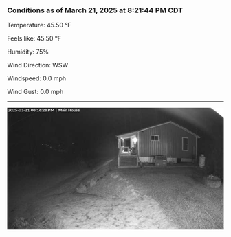 ### Conditions as of March 21, 2025 at 8:21:44 PM CDT 

Temperature: 45.50 &deg;F

Feels like: 45.50 &deg;F

Humidity: 75%

Wind Direction: WSW

Windspeed: 0.0 mph

Wind Gust: 0.0 mph

---

<img src="./images/latest.jpeg"/>

